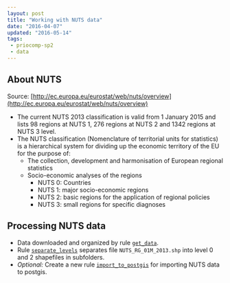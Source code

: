 ```yaml
---
layout: post
title: "Working with NUTS data"
date: "2016-04-07"
updated: "2016-05-14"
tags:
 - priocomp-sp2
 - data
---
```


## About NUTS

Source: [http://ec.europa.eu/eurostat/web/nuts/overview](http://ec.europa.eu/eurostat/web/nuts/overview)

+ The current NUTS 2013 classification is valid from 1 January 2015 and lists 98 regions at NUTS 1, 276 regions at NUTS 2 and 1342 regions at NUTS 3 level.
+ The NUTS classification (Nomenclature of territorial units for statistics) is a hierarchical system for dividing up the economic territory of the EU for the purpose of:
  - The collection, development and harmonisation of European regional statistics
  - Socio-economic analyses of the regions
    * NUTS 0: Countries
    * NUTS 1: major socio-economic regions
    * NUTS 2: basic regions for the application of regional policies
    * NUTS 3: small regions for specific diagnoses

## Processing NUTS data

+ Data downloaded and organized by rule [`get_data`](https://github.com/VUEG/data-eurostat/blob/master/NUTS/Snakefile#L24).
+ Rule [`separate_levels`](https://github.com/VUEG/data-eurostat/blob/master/NUTS/Snakefile#L47) separates file `NUTS_RG_01M_2013.shp` into level 0 and 2 shapefiles in subfolders.
+ *Optional:* Create a new rule [`import_to_postgis`](https://github.com/VUEG/data-eurostat/blob/master/NUTS/Snakefile#L21) for importing NUTS data to postgis.
